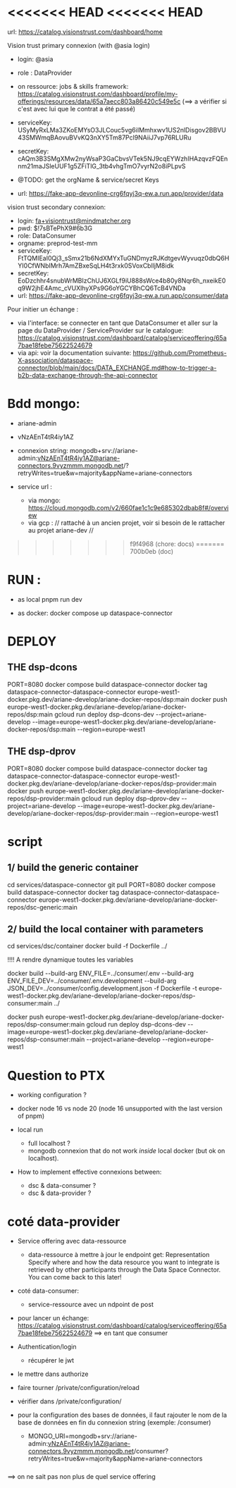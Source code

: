 <<<<<<< HEAD
<<<<<<< HEAD
=======
url: https://catalog.visionstrust.com/dashboard/home

Vision trust primary connexion (with @asia login)
  - login: @asia
  - role : DataProvider 
  - on ressource: jobs & skills framework: https://catalog.visionstrust.com/dashboard/profile/my-offerings/resources/data/65a7aecc803a86420c549e5c (==> a vérifier si c'est avec lui que le contrat a été passé)
  - serviceKey: USyMyRxLMa3ZKoEMYsO3JLCouc5vg6iIMmhxwv1US2nlDisgov2BBVU43SMWmqBAovuBVvKQ3nXY5Tm87Pcl9NAiiJ7vp76RLURu
  - secretKey: cAQm3B3SMgXMw2nyWsaP3GaCbvsVTek5NJ9cqEYWzhIHAzqvzFQEnnm21maJSleUUF1g5ZFiTlG_3tb4vhgTmO7vyrN2o8iPLpvS
  - @TODO: get the orgName & service/secret Keys

  - url: https://fake-app-devonline-crg6fqyj3q-ew.a.run.app/provider/data
  

vision trust secondary connexion: 
  - login: fa+visiontrust@mindmatcher.org
  - pwd: $!7sBTePhX9#6b3G
  - role: DataConsumer
  - orgname: preprod-test-mm
  - serviceKey: FtTQMIEaI0Qj3_sSmx21b6NdXMYxTuGNDmyzRJKdtgevWyvuqz0dbQ6HYI0CfWNbIMrh7AmZBxeSqLH4t3rxk0SVoxCbIljM8idk
  - secretKey: EoDzchhr4snubWrMBIzChUJ6XGLf9iU888sWce4b80y8Nqr6h_nxeikE0q9W2jhE4Amc_cVUXlhyXPs9G6oYGCYBhCQ6TcB4VNDa
  - url: https://fake-app-devonline-crg6fqyj3q-ew.a.run.app/consumer/data


Pour initier un échange : 
  - via l'interface: se connecter en tant que DataConsumer et aller sur la page du DataProvider / ServiceProvider sur le catalogue: https://catalog.visionstrust.com/dashboard/catalog/serviceoffering/65a7bae18febe75622524679
  - via api: voir la documentation suivante: https://github.com/Prometheus-X-association/dataspace-connector/blob/main/docs/DATA_EXCHANGE.md#how-to-trigger-a-b2b-data-exchange-through-the-api-connector
  

  
# Bdd mongo: 
- ariane-admin
- vNzAEnT4tR4iy1AZ

- connexion string: mongodb+srv://ariane-admin:vNzAEnT4tR4iy1AZ@ariane-connectors.9vyzmmm.mongodb.net/?retryWrites=true&w=majority&appName=ariane-connectors

- service url : 
  - via mongo: https://cloud.mongodb.com/v2/660fae1c1c9e685302dbab8f#/overview
  - via gcp : // rattaché à un ancien projet, voir si besoin de le rattacher au projet ariane-dev //
  
>>>>>>> f9f4968 (chore: docs)
=======
>>>>>>> 700b0eb (doc)

# RUN : 

* as local 
pnpm run dev 

* as docker: 
docker compose up dataspace-connector

# DEPLOY 
## THE dsp-dcons
PORT=8080 docker compose build dataspace-connector
docker tag dataspace-connector-dataspace-connector europe-west1-docker.pkg.dev/ariane-develop/ariane-docker-repos/dsp:main
docker push europe-west1-docker.pkg.dev/ariane-develop/ariane-docker-repos/dsp:main
gcloud run deploy dsp-dcons-dev --project=ariane-develop --image=europe-west1-docker.pkg.dev/ariane-develop/ariane-docker-repos/dsp:main --region=europe-west1


## THE dsp-dprov
PORT=8080 docker compose build dataspace-connector
docker tag dataspace-connector-dataspace-connector europe-west1-docker.pkg.dev/ariane-develop/ariane-docker-repos/dsp-provider:main
docker push europe-west1-docker.pkg.dev/ariane-develop/ariane-docker-repos/dsp-provider:main
gcloud run deploy dsp-dprov-dev --project=ariane-develop --image=europe-west1-docker.pkg.dev/ariane-develop/ariane-docker-repos/dsp-provider:main --region=europe-west1

# script 

## 1/ build the generic container
cd services/dataspace-connector
git pull 
PORT=8080 docker compose build dataspace-connector
docker tag dataspace-connector-dataspace-connector europe-west1-docker.pkg.dev/ariane-develop/ariane-docker-repos/dsc-generic:main

## 2/ build the local container with parameters

cd services/dsc/container
docker build -f Dockerfile ../

!!!! A rendre dynamique toutes les variables

docker build --build-arg ENV_FILE=../consumer/.env --build-arg ENV_FILE_DEV=../consumer/.env.development --build-arg JSON_DEV=../consumer/config.development.json -f Dockerfile -t europe-west1-docker.pkg.dev/ariane-develop/ariane-docker-repos/dsp-consumer:main ../ 

docker push europe-west1-docker.pkg.dev/ariane-develop/ariane-docker-repos/dsp-consumer:main
gcloud run deploy dsp-dcons-dev --image=europe-west1-docker.pkg.dev/ariane-develop/ariane-docker-repos/dsp-consumer:main --project=ariane-develop --region=europe-west1







# Question to PTX 

* working configuration ? 
* docker node 16 vs node 20 (node 16 unsupported with the last version of pnpm)
* local run 
  - full localhost ? 
  - mongodb connexion that do not work *inside* local docker (but ok on localhost).

* How to implement effective connexions between: 
  - dsc & data-consumer ? 
  - dsc & data-provider ? 


# coté data-provider 
- Service offering avec data-ressource
  - data-ressource à mettre à jour le endpoint get: Representation
      Specify where and how the data resource you want to integrate is retrieved by other participants through the Data Space Connector. You can come back to this later!

- coté data-consumer:
  - service-ressource avec un ndpoint de post 



* pour lancer un échange: https://catalog.visionstrust.com/dashboard/catalog/serviceoffering/65a7bae18febe75622524679
  ==> en tant que consumer

* Authentication/login
  - récupérer le jwt
* le mettre dans authorize
* faire tourner /private/configuration/reload
* vérifier dans /private/configuration/



* pour la configuration des bases de données, il faut rajouter le nom de la base de données en fin du connexion string (exemple: /consumer)
  - MONGO_URI=mongodb+srv://ariane-admin:vNzAEnT4tR4iy1AZ@ariane-connectors.9vyzmmm.mongodb.net/consumer?retryWrites=true&w=majority&appName=ariane-connectors


#####
==> on ne sait pas non plus de quel service offering 